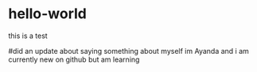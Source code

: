 # hello-world
this is a test 

#did an update about saying something about myself
im Ayanda and i am  currently new on github but am learning
